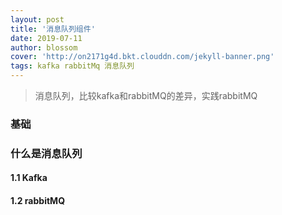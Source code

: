 ```yaml
---
layout: post
title: '消息队列组件'
date: 2019-07-11
author: blossom
cover: 'http://on2171g4d.bkt.clouddn.com/jekyll-banner.png'
tags: kafka rabbitMq 消息队列
---
```


> 消息队列，比较kafka和rabbitMQ的差异，实践rabbitMQ

### 基础
### 什么是消息队列

#### 1.1 Kafka
#### 1.2 rabbitMQ
